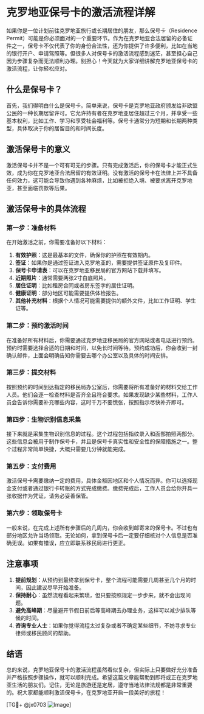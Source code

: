 # 克罗地亚保号卡的激活流程详解

如果你是一位计划前往克罗地亚旅行或长期居住的朋友，那么保号卡（Residence Permit）可能是你必须面对的一个重要环节。作为在克罗地亚合法居留的必备证件之一，保号卡不仅代表了你的身份合法性，还为你提供了许多便利，比如在当地的银行开户、申请驾照等。但很多人对保号卡的激活流程感到迷茫，甚至担心自己因为步骤复杂而无法顺利办理。别担心！今天就为大家详细讲解克罗地亚保号卡的激活流程，让你轻松应对。

## 什么是保号卡？

首先，我们得明白什么是保号卡。简单来说，保号卡是克罗地亚政府颁发给非欧盟公民的一种长期居留许可。它允许持有者在克罗地亚居住超过三个月，并享受一些基本权利，比如工作、学习和享受社会福利等。保号卡通常分为短期和长期两种类型，具体取决于你的居留目的和时间长度。

## 激活保号卡的意义

激活保号卡并不是一个可有可无的步骤。只有完成激活后，你的保号卡才能正式生效，成为你在克罗地亚合法居留的有效证明。没有激活的保号卡在法律上并不具备任何效力，这可能会导致你遇到各种麻烦，比如被拒绝入境、被要求离开克罗地亚，甚至面临罚款等后果。

## 激活保号卡的具体流程

### 第一步：准备材料

在开始激活之前，你需要准备好以下材料：

1. **有效护照**：这是最基本的文件，确保你的护照在有效期内。
2. **签证**：如果你是通过签证进入克罗地亚的，需要提供签证原件及复印件。
3. **保号卡申请表**：可以在克罗地亚移民局的官方网站下载并填写。
4. **近期照片**：通常需要两张2寸白底照片。
5. **居住证明**：比如租房合同或者房东签字的居住证明。
6. **健康证明**：部分地区可能需要提供体检报告。
7. **其他补充材料**：根据个人情况可能需要提供的额外文件，比如工作证明、学生证等。

### 第二步：预约激活时间

在准备好所有材料后，你需要通过克罗地亚移民局的官方网站或者电话进行预约。预约时需要选择合适的日期和时间，以免长时间等待。预约成功后，你会收到一封确认邮件，上面会明确告知你需要去哪个办公室以及具体的时间安排。

### 第三步：提交材料

按照预约的时间到达指定的移民局办公室后，你需要将所有准备好的材料交给工作人员。他们会逐一检查材料是否齐全且符合要求。如果发现缺少某些材料，工作人员会告诉你需要补充哪些内容，这时千万不要慌张，按照指示尽快补齐即可。

### 第四步：生物识别信息采集

接下来就是采集生物识别信息的过程。这个过程包括指纹录入和面部拍照两部分。这些信息会被用于制作保号卡，并且是保号卡真实性和安全性的保障措施之一。整个过程非常简单快捷，大概只需要几分钟就能完成。

### 第五步：支付费用

激活保号卡需要缴纳一定的费用，具体金额因地区和个人情况而异。你可以选择现金支付或者通过银行卡转账的方式完成缴费。缴费完成后，工作人员会给你开具一张收据作为凭证，请务必妥善保管。

### 第六步：领取保号卡

一般来说，在完成上述所有步骤后的几周内，你会收到邮寄来的保号卡。不过也有部分地区允许当场领取。无论如何，拿到保号卡后一定要仔细核对个人信息是否准确无误。如果有错误，应立即联系移民局进行更正。

## 注意事项

1. **提前规划**：从预约到最终拿到保号卡，整个流程可能需要几周甚至几个月的时间，因此建议尽早开始准备。
2. **保持耐心**：虽然流程看起来繁琐，但只要按照规定一步步来，就不会出现问题。
3. **避免高峰期**：尽量避开节假日前后等高峰期去办理业务，这样可以减少排队等候的时间。
4. **咨询专业人士**：如果你觉得流程太过复杂或者不确定某些细节，不妨寻求专业律师或移民顾问的帮助。

## 结语

总的来说，克罗地亚保号卡的激活流程虽然看似复杂，但实际上只要做好充分准备并严格按照步骤操作，就可以顺利完成。希望这篇文章能帮助到即将或正在克罗地亚生活的朋友们。记住，无论是旅游还是定居，遵守当地法律法规都是非常重要的。祝大家都能顺利激活保号卡，在克罗地亚开启一段美好的旅程！

[TG💪+ @jx0703 ![Image](https://github.com/user-attachments/assets/dbca1d08-cadb-493c-b0ec-ad6f7a83f270)]